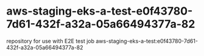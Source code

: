 # aws-staging-eks-a-test-e0f43780-7d61-432f-a32a-05a66494377a-82
repository for use with E2E test job aws-staging-eks-a-test:e0f43780-7d61-432f-a32a-05a66494377a-82
